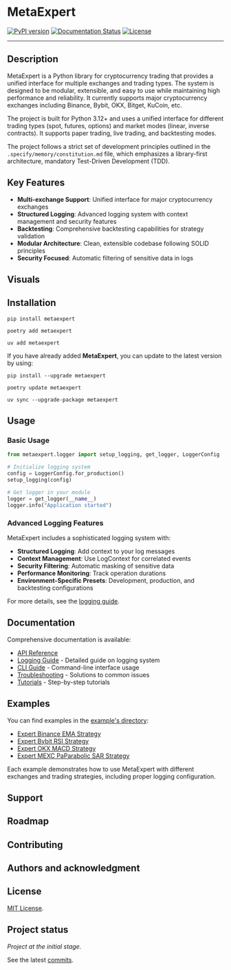 # MetaExpert

[![PyPI version](https://badge.fury.io/py/metaexpert.svg)](https://badge.fury.io/py/metaexpert)
[![Documentation Status](https://readthedocs.org/projects/metaexpert/badge/?version=latest)](https://metaexpert.readthedocs.io/en/latest/?badge=latest)
[![License](https://img.shields.io/badge/license-MIT-blue.svg)](LICENSE)

---

## Description

MetaExpert is a Python library for cryptocurrency trading that provides a unified interface for multiple exchanges and trading types. The system is designed to be modular, extensible, and easy to use while maintaining high performance and reliability. It currently supports major cryptocurrency exchanges including Binance, Bybit, OKX, Bitget, KuCoin, etc.

The project is built for Python 3.12+ and uses a unified interface for different trading types (spot, futures, options) and market modes (linear, inverse contracts). It supports paper trading, live trading, and backtesting modes.

The project follows a strict set of development principles outlined in the `.specify/memory/constitution.md` file, which emphasizes a library-first architecture, mandatory Test-Driven Development (TDD).

## Key Features

- **Multi-exchange Support**: Unified interface for major cryptocurrency exchanges
- **Structured Logging**: Advanced logging system with context management and security features
- **Backtesting**: Comprehensive backtesting capabilities for strategy validation
- **Modular Architecture**: Clean, extensible codebase following SOLID principles
- **Security Focused**: Automatic filtering of sensitive data in logs

## Visuals

## Installation

```shell
pip install metaexpert
```

```shell
poetry add metaexpert
```

```shell
uv add metaexpert
```

If you have already added **MetaExpert**, you can update to the latest version by using:

```shell
pip install --upgrade metaexpert
```

```shell
poetry update metaexpert
```

```shell
uv sync --upgrade-package metaexpert
```

## Usage

### Basic Usage

```python
from metaexpert.logger import setup_logging, get_logger, LoggerConfig

# Initialize logging system
config = LoggerConfig.for_production()
setup_logging(config)

# Get logger in your module
logger = get_logger(__name__)
logger.info("Application started")
```

### Advanced Logging Features

MetaExpert includes a sophisticated logging system with:

- **Structured Logging**: Add context to your log messages
- **Context Management**: Use LogContext for correlated events
- **Security Filtering**: Automatic masking of sensitive data
- **Performance Monitoring**: Track operation durations
- **Environment-Specific Presets**: Development, production, and backtesting configurations

For more details, see the [logging guide](docs/guides/logger.md).

## Documentation

Comprehensive documentation is available:

- [API Reference](docs/api/README.md)
- [Logging Guide](docs/guides/logger.md) - Detailed guide on logging system
- [CLI Guide](docs/guides/cli.md) - Command-line interface usage
- [Troubleshooting](docs/guides/troubleshooting.md) - Solutions to common issues
- [Tutorials](docs/tutorials/README.md) - Step-by-step tutorials

## Examples

You can find examples in the [example's directory](examples):

- [Expert Binance EMA Strategy](examples/expert_binance_ema)
- [Expert Bybit RSI Strategy](examples/expert_bybit_rsi)
- [Expert OKX MACD Strategy](examples/expert_okx_macd)
- [Expert MEXC PaParabolic SAR Strategy](examples/expert_mexc_psar)

Each example demonstrates how to use MetaExpert with different exchanges and trading strategies, including proper logging configuration.

## Support

## Roadmap

## Contributing

## Authors and acknowledgment

## License

[MIT License](LICENSE).

## Project status

_Project at the initial stage._

See the latest [commits](https://github.com/teratron/metaexpert/commits/master).
